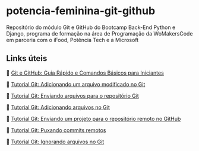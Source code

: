 # potencia-feminina-git-github
Repositório do módulo Git e GitHub do Bootcamp Back-End Python e Django, programa de formação na  área de Programação da WoMakersCode em parceria com  o iFood, Potência Tech e a Microsoft

## Links úteis
🎯 [Git e GitHub: Guia Rápido e Comandos Básicos para Iniciantes](https://dev.to/womakerscode/git-e-github-guia-rapido-e-comandos-basicos-para-iniciantes-4ile)

🎯 [Tutorial Git: Adicionando um arquivo modificado no Git](https://dev.to/womakerscode/tutorial-git-adicionando-um-arquivo-modificado-no-git-116c)

🎯 [Tutorial Git: Enviando arquivos para o repositório Git](https://dev.to/womakerscode/tutorial-git-enviando-arquivos-para-o-repositorio-git-1k91)

🎯 [Tutorial Git: Adicionando arquivos no Git](https://dev.to/womakerscode/tutorial-git-adicionando-arquivos-no-git-3a0o)

🎯 [Tutorial Git: Enviando um projeto para o repositório remoto no GitHub](https://dev.to/womakerscode/tutorial-git-enviando-um-projeto-para-o-repositorio-remoto-no-github-2p36)

🎯 [Tutorial Git: Puxando commits remotos](https://dev.to/womakerscode/tutorial-git-puxando-commits-remotos-44an)

🎯 [Tutorial Git: Ignorando arquivos no Git](https://dev.to/womakerscode/tutorial-git-ignorando-arquivos-no-git-32m9)
